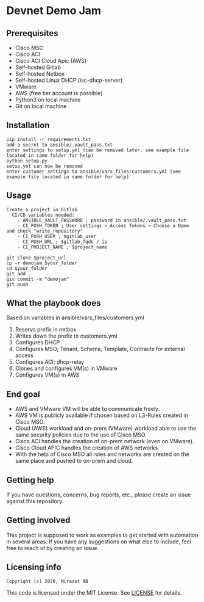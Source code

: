 # Devnet Demo Jam

## Prerequisites

* Cisco MSO
* Cisco ACI
* Cisco ACI Cloud Apic (AWS)
* Self-hosted Gitlab
* Self-hosted Netbox
* Self-hosted Linux DHCP (isc-dhcp-server)
* VMware
* AWS (free tier account is possible)
* Python3 on local machine
* Git on local machine

## Installation

```
pip install -r requirements.txt
add a secret to ansible/.vault_pass.txt
enter settings to setup.yml (can be removed later, see example file located in same folder for help)
python setup.py
setup.yml can now be removed
enter customer settings to ansible/vars_files/customers.yml (see example file located in same folder for help)
```

## Usage

```
Create a project in Gitlab  
  CI/CD variables needed:  
    - ANSIBLE_VAULT_PASSWORD ; password in ansible/.vault_pass.txt
    - CI_PUSH_TOKEN ; User settings > Access Tokens > Choose a Name and check "write_repository"
    - CI_PUSH_USER ; $gitlab_user
    - CI_PUSH_URL ; $gitlab_fqdn / ip
    - CI_PROJECT_NAME ; $project_name

git clone $project_url
cp -r demojam $your_folder
cd $your_folder
git add .
git commit -m "demojam"
git push
```

## What the playbook does

Based on variables in ansible/vars_files/customers.yml

1) Reservs prefix in netbox
2) Writes down the prefix to customers.yml
3) Configures DHCP
4) Configures MSO; Tenant, Schema, Template, Contracts for external access
5) Configures ACI; dhcp-relay
6) Clones and configures VM(s) in VMware
7) Configures VM(s) in AWS

## End goal

* AWS and VMware VM will be able to communicate freely.
* AWS VM is publicly available if chosen based on L3-Rules created in Cisco MSO. 
* Cloud (AWS) workload and on-prem (VMware) workload able to use the same security policies due to the use of Cisco MSO.
* Cisco ACI handles the creation of on-prem network (even on VMware).
* Cisco Cloud APIC handles the creation of AWS networks.
* With the help of Cisco MSO all rules and networks are created on the same place and pushed to on-prem and cloud.

## Getting help

If you have questions, concerns, bug reports, etc., please create an issue against this repository.

## Getting involved

This project is supposed to work as examples to get started with automation in several areas. If you have any suggestions on what else to include, feel free to reach ut by creating an issue.

## Licensing info

`Copyright (c) 2020, Miradot AB`

This code is licensed under the MIT License. See [LICENSE](./LICENSE) for details.